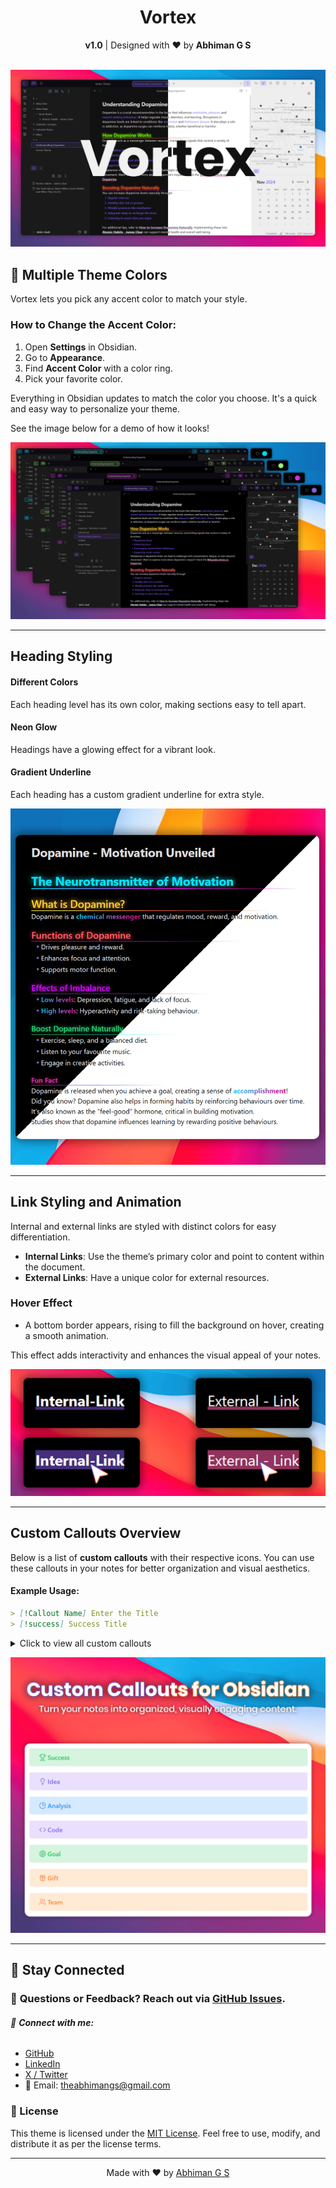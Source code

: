 <h1 align="center">Vortex</h1>
<div align="center">
<strong>v1.0</strong> | Designed with ❤️ by <strong>Abhiman G S</strong>
</div>
<br>

![Vortex Cover Image](assets/cover-hd.png)




## 🎨 Multiple Theme Colors

Vortex lets you pick any accent color to match your style.  

### How to Change the Accent Color:
1. Open **Settings** in Obsidian.
2. Go to **Appearance**.
3. Find **Accent Color** with a color ring.
4. Pick your favorite color.

Everything in Obsidian updates to match the color you choose. It's a quick and easy way to personalize your theme.

See the image below for a demo of how it looks!

![Vortex Cover Image](assets/colors.png)

---
<!-- 
╔═══════════════════════════╗
║         HEADING           ║
╚═══════════════════════════╝
-->

## Heading Styling

#### Different Colors
Each heading level has its own color, making sections easy to tell apart.

#### Neon Glow
Headings have a glowing effect for a vibrant look.

#### Gradient Underline
Each heading has a custom gradient underline for extra style.

![Vortex Headings Image](assets/headings.png)

---
<!-- 
╔═══════════════════════════╗
║          LINKS            ║
╚═══════════════════════════╝
-->
## Link Styling and Animation

Internal and external links are styled with distinct colors for easy differentiation. 

- **Internal Links**: Use the theme’s primary color and point to content within the document.
- **External Links**: Have a unique color for external resources.

### Hover Effect
- A bottom border appears, rising to fill the background on hover, creating a smooth animation.

This effect adds interactivity and enhances the visual appeal of your notes.

![Vortex Links Image](assets/links.png)

---
<!-- 
╔═══════════════════════════╗
║        CALLOUTS           ║
╚═══════════════════════════╝
-->
## Custom Callouts Overview
Below is a list of **custom callouts** with their respective icons. You can use these callouts in your notes for better organization and visual aesthetics.
#### Example Usage:
```markdown
> [!Callout Name] Enter the Title
> [!success] Success Title
```
<details>
   <summary>Click to view all custom callouts</summary>
   <br>
   
| **Callout Name** | **Icon**                |
|-------------------|-------------------------|
| `success`         | 🏆 Trophy              |
| `warning`         | 🛑 Octagon Alert       |
| `error`           | ⚠️ Triangle Alert      |
| `info`            | ℹ️ Info                |
| `quote`           | ❝ Quote               |
| `note`            | 📓 Notebook Pen        |
| `highlight`       | ✍️ Highlighter        |
| `idea`            | 💡 Lightbulb           |
| `task`            | ✅ Circle Check        |
| `reminder`        | 🔔 Bell Ring           |
| `analysis`        | 📊 Chart Pie           |
| `inspiration`     | 🌅 Sunrise             |
| `faq`             | ❓ Message Circle      |
| `code`            | 💻 Code                |
| `goal`            | 🎯 Target              |
| `celebration`     | 🎉 Party Popper        |
| `bug`             | 🐞 Bug                 |
| `gift`            | 🎁 Gift                |
| `puzzle`          | 🧩 Puzzle              |
| `bookmark`        | 🔖 Bookmark            |
| `calendar`        | 📅 Calendar            |
| `team`            | 👥 Users               |
</details>

![Vortex Callouts Image](assets/callouts.png)

---
## 🚀 Stay Connected

### 💬 **Questions or Feedback?** Reach out via [GitHub Issues](https://github.com/abhimangs/obsidian-vortex/issues).
###### 🔗 **Connect with me:**  
-  [GitHub](https://github.com/abhimangs)  
-  [LinkedIn](https://www.linkedin.com/in/abhimangs/)
-  [X / Twitter](https://x.com/abhimangs)  
- 📧 Email: [theabhimangs@gmail.com](mailto:theabhimangs@gmail.com)

### 📜 License

This theme is licensed under the [MIT License](LICENSE). Feel free to use, modify, and distribute it as per the license terms.

---

<p align="center">
  Made with ❤️ by <a href="https://github.com/abhimangs">Abhiman G S</a>
</p>
